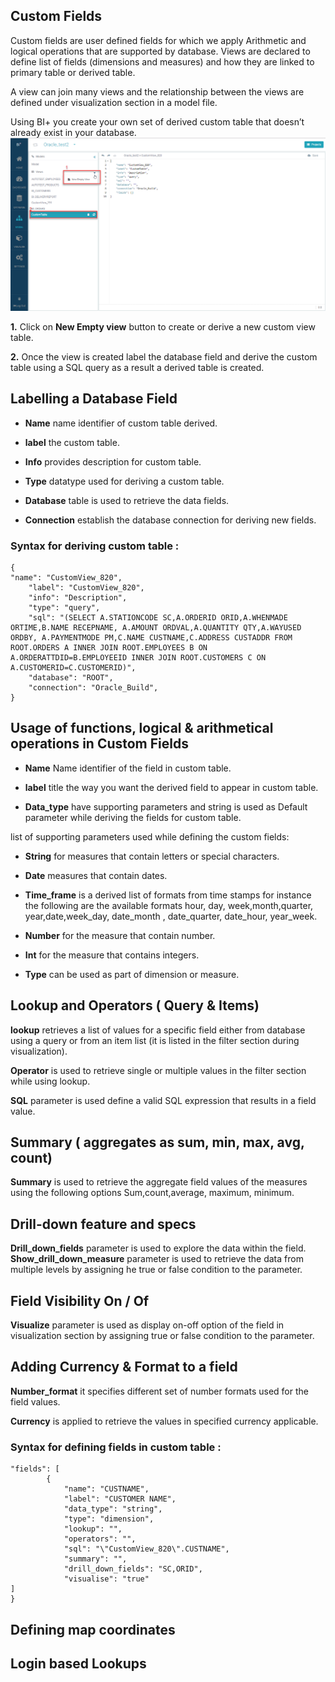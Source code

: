 ## Custom Fields
Custom fields are user defined fields for which we apply Arithmetic  and logical operations that are supported by database.
Views are declared to define list of fields (dimensions and measures) and how they are linked to primary table or derived table.

A view can join many views and the relationship between the views are defined under visualization section in a model file.

Using BI+ you create your own set of derived custom table that doesn’t already exist in your database.
      ![enter image description here](https://raw.githubusercontent.com/sv18042016/fp1/3b50165c4cf02e474b87d097aa2f8b0897fae1ae/images/custom_table.png)
   
**1.** Click on **New Empty view** button to create or derive a new custom view table.

**2.** Once the view is created label the database field and derive the custom table using a SQL query as a result a derived table is created.

## Labelling a Database Field

- **Name** name identifier of custom table derived.

- **label** the custom table.

- **Info** provides description for custom table.

- **Type** datatype used for deriving a custom table.

- **Database** table is used to retrieve the data fields.

- **Connection** establish the database connection for deriving new fields.

### Syntax for deriving custom table :
``` 
{
"name": "CustomView_820",
	"label": "CustomView_820",
	"info": "Description",
	"type": "query",
	"sql": "(SELECT A.STATIONCODE SC,A.ORDERID ORID,A.WHENMADE ORTIME,B.NAME RECEPNAME, A.AMOUNT ORDVAL,A.QUANTITY QTY,A.WAYUSED ORDBY, A.PAYMENTMODE PM,C.NAME CUSTNAME,C.ADDRESS CUSTADDR FROM ROOT.ORDERS A INNER JOIN ROOT.EMPLOYEES B ON A.ORDERATTDID=B.EMPLOYEEID INNER JOIN ROOT.CUSTOMERS C ON A.CUSTOMERID=C.CUSTOMERID)",
	"database": "ROOT",
	"connection": "Oracle_Build",
}
```

## Usage of functions, logical & arithmetical operations in Custom Fields

- **Name** Name identifier  of the field in custom table.

- **label** title the way you want the derived field to appear in custom table.

- **Data_type** have supporting parameters and string is used as  Default parameter while deriving the fields for custom table.

list of supporting parameters used while defining the custom fields:

   - **String** for measures that contain letters or special characters.
   
  - **Date** measures that contain dates.
  
  - **Time_frame** is a derived list of formats from time stamps for instance the following are the available formats hour, day, week,month,quarter, year,date,week_day, date_month , date_quarter, date_hour, year_week.
 
  - **Number** for the measure that contain number.
 
  - **Int** for the measure that contains integers.
  
- **Type** can be used as part of dimension or measure.

## Lookup and Operators ( Query & Items)

**lookup** retrieves a list of values for a specific field either from database using a query or from an item list (it is listed in the filter section during visualization).

**Operator** is used to retrieve single or multiple values in the filter section while using lookup.

 **SQL** parameter is used define a valid SQL expression that results in a field value.

## Summary ( aggregates as sum, min, max, avg, count)

 **Summary** is used to retrieve the aggregate field values of the measures using the following options Sum,count,average, maximum, minimum.

## Drill-down feature and specs

**Drill_down_fields** parameter is used to explore the data within the field.
 **Show_drill_down_measure** parameter is used to retrieve the data from multiple levels by assigning he true or false condition to the parameter.

## Field Visibility On / Of

**Visualize** parameter is used as display on-off option of the field in visualization section by assigning true or false condition to the parameter.

## Adding Currency & Format to a field

 **Number_format** it specifies different set of number formats used for the field values.

**Currency** is applied to retrieve the values in specified currency applicable.
 
### Syntax for defining fields in custom table :
```
"fields": [
		{
			"name": "CUSTNAME",
			"label": "CUSTOMER NAME",
			"data_type": "string",
			"type": "dimension",
			"lookup": "",
			"operators": "",
			"sql": "\"CustomView_820\".CUSTNAME",
			"summary": "",
			"drill_down_fields": "SC,ORID",
			"visualise": "true"
]
}
```    

## Defining map coordinates

## Login based Lookups

<!--stackedit_data:
eyJoaXN0b3J5IjpbNDM2NDI5MjE0XX0=
-->